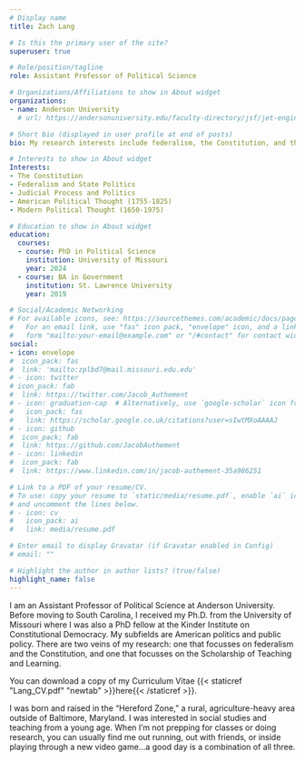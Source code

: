 ```yaml
---
# Display name
title: Zach Lang

# Is this the primary user of the site?
superuser: true

# Role/position/tagline
role: Assistant Professor of Political Science

# Organizations/Affiliations to show in About widget
organizations:
- name: Anderson University
  # url: https://andersonuniversity.edu/faculty-directory/jsf/jet-engine/tax/departments:584/

# Short bio (displayed in user profile at end of posts)
bio: My research interests include federalism, the Constitution, and the Scholarship of Teaching and Learning.

# Interests to show in About widget
Interests:
- The Constitution
- Federalism and State Politics
- Judicial Process and Politics
- American Political Thought (1755-1825)
- Modern Political Thought (1650-1975)

# Education to show in About widget
education:
  courses:
  - course: PhD in Political Science
    institution: University of Missouri
    year: 2024
  - course: BA in Government
    institution: St. Lawrence University
    year: 2019

# Social/Academic Networking
# For available icons, see: https://sourcethemes.com/academic/docs/page-builder/#icons
#   For an email link, use "fas" icon pack, "envelope" icon, and a link in the
#   form "mailto:your-email@example.com" or "/#contact" for contact widget.
social:
- icon: envelope
#  icon_pack: fas
#  link: 'mailto:zplbd7@mail.missouri.edu.edu'
# - icon: twitter
# icon_pack: fab
#  link: https://twitter.com/Jacob_Authement
# - icon: graduation-cap  # Alternatively, use `google-scholar` icon from `ai` icon pack
#   icon_pack: fas
#   link: https://scholar.google.co.uk/citations?user=sIwtMXoAAAAJ
# - icon: github
#  icon_pack: fab
#  link: https://github.com/JacobAuthement
# - icon: linkedin
#  icon_pack: fab
#  link: https://www.linkedin.com/in/jacob-authement-35a986251

# Link to a PDF of your resume/CV.
# To use: copy your resume to `static/media/resume.pdf`, enable `ai` icons in `params.toml`, 
# and uncomment the lines below.
# - icon: cv
#   icon_pack: ai
#   link: media/resume.pdf

# Enter email to display Gravatar (if Gravatar enabled in Config)
# email: ""

# Highlight the author in author lists? (true/false)
highlight_name: false
---
```


I am an Assistant Professor of Political Science at Anderson University. Before moving to South Carolina, I received my Ph.D. from the University of Missouri where I was also a PhD fellow at the Kinder Institute on Constitutional Democracy. My subfields are American politics and public policy. There are two veins of my research: one that focusses on federalism and the Constitution, and one that focusses on the Scholarship of Teaching and Learning.

You can download a copy of my Curriculum Vitae {{< staticref "Lang_CV.pdf" "newtab" >}}here{{< /staticref >}}.

I was born and raised in the “Hereford Zone,” a rural, agriculture-heavy area outside of Baltimore, Maryland. I was interested in social studies and teaching from a young age. When I’m not prepping for classes or doing research, you can usually find me out running, out with friends, or inside playing through a new video game…a good day is a combination of all three.
